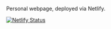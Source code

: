 Personal webpage, deployed via Netlify.

[![Netlify Status](https://api.netlify.com/api/v1/badges/efd137a8-995c-4f82-98eb-de4a38a64d3c/deploy-status)](https://app.netlify.com/sites/sharp-mcnulty-e3cc33/deploys)
